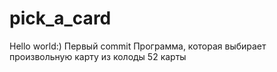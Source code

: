 # pick_a_card
Hello world:) Первый commit
Программа, которая выбирает произвольную карту из колоды 52 карты
